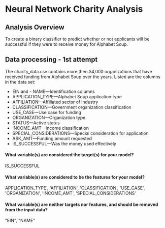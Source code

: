 # Neural Network Charity Analysis

## Analysis Overview
To create a binary classifier to predict whether or not applicants will be successful if they were to receive money for Alphabet Soup.

## Data processing - 1st attempt
The charity_data.csv contains more then 34,000 organizations that have received funding from Alphabet Soup over the years. Listed are the columns in the data set:
-  EIN and  - NAME—Identification columns
- APPLICATION_TYPE—Alphabet Soup application type
- AFFILIATION—Affiliated sector of industry
- CLASSIFICATION—Government organization classification
- USE_CASE—Use case for funding
- ORGANIZATION—Organization type
- STATUS—Active status
- INCOME_AMT—Income classification
- SPECIAL_CONSIDERATIONS—Special consideration for application
- ASK_AMT—Funding amount requested
- IS_SUCCESSFUL—Was the money used effectively

#### What variable(s) are considered the target(s) for your model?
IS_SUCCESSFUL 

#### What variable(s) are considered to be the features for your model?
APPLICATION_TYPE',
 'AFFILIATION',
 'CLASSIFICATION',
 'USE_CASE',
 'ORGANIZATION',
 'INCOME_AMT',
 'SPECIAL_CONSIDERATIONS'

#### What variable(s) are neither targets nor features, and should be removed from the input data?
"EIN", "NAME"
